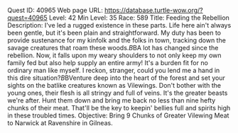 Quest ID: 40965
Web page URL: https://database.turtle-wow.org/?quest=40965
Level: 42
Min Level: 35
Race: 589
Title: Feeding the Rebellion
Description: I've led a rugged existence in these parts. Life here ain't always been gentle, but it's been plain and straightforward. My duty has been to provide sustenance for my kinfolk and the folks in town, tracking down the savage creatures that roam these woods.$B$BA lot has changed since the rebellion. Now, it falls upon my weary shoulders to not only keep my own family fed but also help supply an entire army! It's a burden fit for no ordinary man like myself. I reckon, stranger, could you lend me a hand in this dire situation?$B$BVenture deep into the heart of the forest and set your sights on the batlike creatures known as Vilewings. Don't bother with the young ones, their flesh is all stringy and full of veins. It's the greater beasts we're after. Hunt them down and bring me back no less than nine hefty chunks of their meat. That'll be the key to keepin' bellies full and spirits high in these troubled times.
Objective: Bring 9 Chunks of Greater Vilewing Meat to Narwick at Ravenshire in Gilneas.
